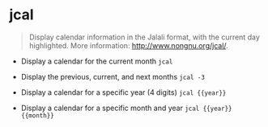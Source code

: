 # jcal
> Display calendar information in the Jalali format, with the current day highlighted.
> More information: <http://www.nongnu.org/jcal/>.

- Display a calendar for the current month
`jcal`

- Display the previous, current, and next months
`jcal -3`

- Display a calendar for a specific year (4 digits)
`jcal {{year}}`

- Display a calendar for a specific month and year
`jcal {{year}} {{month}}`
